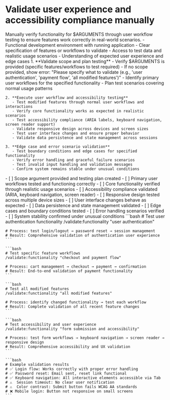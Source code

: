 # Validate user experience and accessibility compliance manually

<instructions>
  <context>
    Manually verify functionality for $ARGUMENTS through user workflow testing to ensure features work correctly in real-world scenarios.
  </context>

  <requirements>
    - Functional development environment with running application
    - Clear specification of features or workflows to validate
    - Access to test data and realistic usage scenarios
    - Understanding of expected user experience and edge cases
  </requirements>

  <execution>
    1. **Validate scope and plan testing**
       - Verify $ARGUMENTS is provided (specific features/workflows to test required)
       - If no scope provided, show error: "Please specify what to validate (e.g., 'user authentication', 'payment flow', 'all modified features')"
       - Identify primary user workflows for the specified functionality
       - Plan test scenarios covering normal usage patterns

    2. **Execute user workflow and accessibility testing**
       - Test modified features through normal user workflows and interactions
       - Verify core functionality works as expected in realistic scenarios
       - Test accessibility compliance (ARIA labels, keyboard navigation, screen reader support)
       - Validate responsive design across devices and screen sizes
       - Test user interface changes and ensure proper behavior
       - Validate data persistence and state management across sessions

    3. **Edge case and error scenario validation**
       - Test boundary conditions and edge cases for specified functionality
       - Verify error handling and graceful failure scenarios
       - Test invalid input handling and validation messages
       - Confirm system remains stable under unusual conditions
  </execution>

  <validation>
    - [ ] Scope argument provided and testing plan created
    - [ ] Primary user workflows tested and functioning correctly
    - [ ] Core functionality verified through realistic usage scenarios
    - [ ] Accessibility compliance validated (ARIA, keyboard navigation, screen reader)
    - [ ] Responsive design tested across multiple device sizes
    - [ ] User interface changes behave as expected
    - [ ] Data persistence and state management validated
    - [ ] Edge cases and boundary conditions tested
    - [ ] Error handling scenarios verified
    - [ ] System stability confirmed under unusual conditions
  </validation>

  <examples>
    ```bash
    # Test user authentication functionality
    /validate:functionality "user authentication"

    # Process: test login/logout → password reset → session management
    # Result: Comprehensive validation of authentication user experience
    ```

    ```bash
    # Test specific feature workflows
    /validate:functionality "checkout and payment flow"

    # Process: cart management → checkout → payment → confirmation
    # Result: End-to-end validation of payment functionality
    ```

    ```bash
    # Test all modified features
    /validate:functionality "all modified features"

    # Process: identify changed functionality → test each workflow
    # Result: Complete validation of all recent feature changes
    ```

    ```bash
    # Test accessibility and user experience
    /validate:functionality "form submission and accessibility"

    # Process: test form workflows → keyboard navigation → screen reader → responsive design
    # Result: Comprehensive accessibility and UX validation
    ```

    ```bash
    # Example validation results
    # ✅ Login flow: Works correctly with proper error handling
    # ✅ Password reset: Email sent, reset link functional
    # ✅ Keyboard navigation: All interactive elements accessible via Tab
    # ⚠️  Session timeout: No clear user notification
    # ⚠️  Color contrast: Submit button fails WCAG AA standards
    # ❌ Mobile login: Button not responsive on small screens
    ```
  </examples>
</instructions>